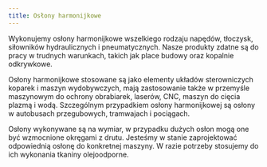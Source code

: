 ```yaml
---
title: Osłony harmonijkowe
---
```


Wykonujemy osłony harmonijkowe wszelkiego rodzaju napędów, tłoczysk, siłowników
hydraulicznych i pneumatycznych. Nasze produkty zdatne są do pracy w trudnych
warunkach, takich jak place budowy oraz kopalnie odkrywkowe.

Osłony harmonijkowe stosowane są jako elementy układów sterowniczych koparek i
maszyn wydobywczych, mają zastosowanie także w przemyśle maszynowym do ochrony
obrabiarek, laserów, CNC, maszyn do cięcia plazmą i wodą. Szczególnym
przypadkiem osłony harmonijkowej są osłony w autobusach przegubowych, tramwajach
i pociągach.

Osłony wykonywane są na wymiar, w przypadku dużych osłon mogą one być wzmocnione
okręgami z drutu. Jesteśmy w stanie zaprojektować odpowiednią osłonę do
konkretnej maszyny. W razie potrzeby stosujemy do ich wykonania tkaniny
olejoodporne.
